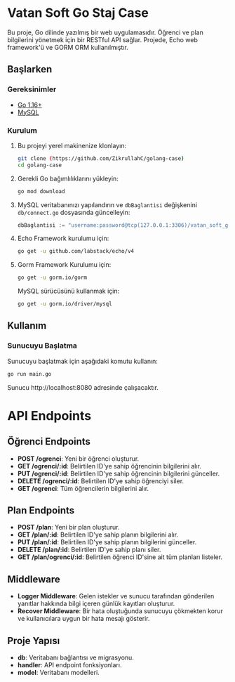 # Vatan Soft Go Staj Case

Bu proje, Go dilinde yazılmış bir web uygulamasıdır. Öğrenci ve plan bilgilerini yönetmek için bir RESTful API sağlar. Projede, Echo web framework'ü ve GORM ORM kullanılmıştır.

## Başlarken

### Gereksinimler

- [Go 1.16+](https://golang.org/doc/install)
- [MySQL](https://www.mysql.com/downloads/)

### Kurulum

1. Bu projeyi yerel makinenize klonlayın:

    ```sh
    git clone (https://github.com/ZikrullahC/golang-case)
    cd golang-case
    ```

2. Gerekli Go bağımlılıklarını yükleyin:

    ```sh
    go mod download
    ```
   

3. MySQL veritabanınızı yapılandırın ve `dbBaglantisi` değişkenini `db/connect.go` dosyasında güncelleyin:

    ```go
    dbBaglantisi := "username:password@tcp(127.0.0.1:3306)/vatan_soft_go_staj_case?charset=utf8mb4&parseTime=True&loc=Local"
    ```
4. Echo Framework kurulumu için:
    ```sh
    go get -u github.com/labstack/echo/v4
    ```
5. Gorm Framework Kurulumu için:
   ```sh
   go get -u gorm.io/gorm
   ```
   MySQL sürücüsünü kullanmak için:
   ```sh
   go get -u gorm.io/driver/mysql
   ```
   

## Kullanım

### Sunucuyu Başlatma

Sunucuyu başlatmak için aşağıdaki komutu kullanın:

```sh
go run main.go
```

Sunucu http://localhost:8080 adresinde çalışacaktır.

# API Endpoints

## Öğrenci Endpoints
- **POST /ogrenci**: Yeni bir öğrenci oluşturur.
- **GET /ogrenci/:id**: Belirtilen ID'ye sahip öğrencinin bilgilerini alır.
- **PUT /ogrenci/:id**: Belirtilen ID'ye sahip öğrencinin bilgilerini günceller.
- **DELETE /ogrenci/:id**: Belirtilen ID'ye sahip öğrenciyi siler.
- **GET /ogrenci**: Tüm öğrencilerin bilgilerini alır.

## Plan Endpoints
- **POST /plan**: Yeni bir plan oluşturur.
- **GET /plan/:id**: Belirtilen ID'ye sahip planın bilgilerini alır.
- **PUT /plan/:id**: Belirtilen ID'ye sahip planın bilgilerini günceller.
- **DELETE /plan/:id**: Belirtilen ID'ye sahip planı siler.
- **GET /plan/ogrenci/:id**: Belirtilen öğrenci ID'sine ait tüm planları listeler.

## Middleware
- **Logger Middleware**: Gelen istekler ve sunucu tarafından gönderilen yanıtlar hakkında bilgi içeren günlük kayıtları oluşturur.
- **Recover Middleware**: Bir hata oluştuğunda sunucuyu çökmekten korur ve kullanıcılara uygun bir hata mesajı gösterir.

## Proje Yapısı
- **db**: Veritabanı bağlantısı ve migrasyonu.
- **handler**: API endpoint fonksiyonları.
- **model**: Veritabanı modelleri.
